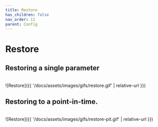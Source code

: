 ```yaml
---
title: Restore
has_children: false
nav_order: 11
parent: Config
---
```


# Restore

## Restoring a single parameter
<br/>![Restore]({{ '/docs/assets/images/gifs/restore.gif' | relative-url }})<br/>



## Restoring to a point-in-time.

<br/>![Restore]({{ '/docs/assets/images/gifs/restore-pit.gif' | relative-url }})<br/>